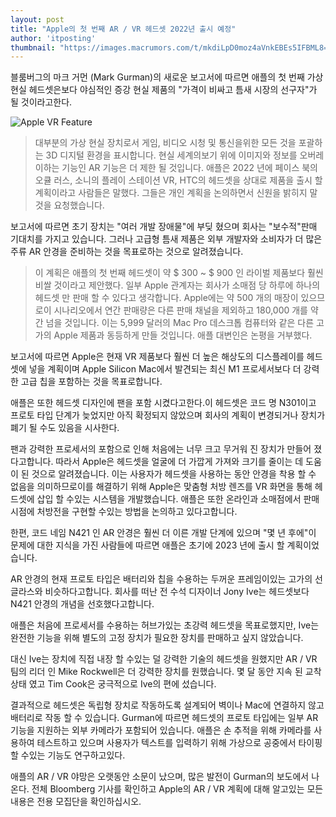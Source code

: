 ```yaml
---
layout: post
title: "Apple의 첫 번째 AR / VR 헤드셋 2022년 출시 예정"
author: 'itposting'
thumbnail: "https://images.macrumors.com/t/mkdiLpD0moz4aVnkEBEs5IFBML8=/2500x0/filters:no_upscale():quality(90)/article-new/2021/01/Apple-VR-Feature.jpg"
---
```



블룸버그의 마크 거먼 (Mark Gurman)의 새로운 보고서에 따르면 애플의 첫 번째 가상 현실 헤드셋은보다 야심적인 증강 현실 제품의 "가격이 비싸고 틈새 시장의 선구자"가 될 것이라고한다.

![Apple VR Feature](https://images.macrumors.com/t/mkdiLpD0moz4aVnkEBEs5IFBML8=/2500x0/filters:no_upscale():quality(90)/article-new/2021/01/Apple-VR-Feature.jpg)

> 대부분의 가상 현실 장치로서 게임, 비디오 시청 및 통신을위한 모든 것을 포괄하는 3D 디지털 환경을 표시합니다.
 현실 세계의보기 위에 이미지와 정보를 오버레이하는 기능인 AR 기능은 더 제한 될 것입니다.
 애플은 2022 년에 페이스 북의 오큘 러스, 소니의 플레이 스테이션 VR, HTC의 헤드셋을 상대로 제품을 출시 할 계획이라고 사람들은 말했다.
 그들은 개인 계획을 논의하면서 신원을 밝히지 말 것을 요청했습니다.

보고서에 따르면 초기 장치는 "여러 개발 장애물"에 부딪 혔으며 회사는 "보수적"판매 기대치를 가지고 있습니다.
 그러나 고급형 틈새 제품은 외부 개발자와 소비자가 더 많은 주류 AR 안경을 준비하는 것을 목표로하는 것으로 알려졌습니다.

> 이 계획은 애플의 첫 번째 헤드셋이 약 $ 300 ~ $ 900 인 라이벌 제품보다 훨씬 비쌀 것이라고 제안했다.
 일부 Apple 관계자는 회사가 소매점 당 하루에 하나의 헤드셋 만 판매 할 수 있다고 생각합니다.
 Apple에는 약 500 개의 매장이 있으므로이 시나리오에서 연간 판매량은 다른 판매 채널을 제외하고 180,000 개를 약간 넘을 것입니다.
 이는 5,999 달러의 Mac Pro 데스크톱 컴퓨터와 같은 다른 고가의 Apple 제품과 동등하게 만들 것입니다.
 애플 대변인은 논평을 거부했다.

보고서에 따르면 Apple은 현재 VR 제품보다 훨씬 더 높은 해상도의 디스플레이를 헤드셋에 넣을 계획이며 Apple Silicon Mac에서 발견되는 최신 M1 프로세서보다 더 강력한 고급 칩을 포함하는 것을 목표로합니다.

애플은 또한 헤드셋 디자인에 팬을 포함 시켰다고한다.이 헤드셋은 코드 명 N301이고 프로토 타입 단계가 늦었지만 아직 확정되지 않았으며 회사의 계획이 변경되거나 장치가 폐기 될 수도 있음을 시사한다.

팬과 강력한 프로세서의 포함으로 인해 처음에는 너무 크고 무거워 진 장치가 만들어 졌다고합니다. 따라서 Apple은 헤드셋을 얼굴에 더 가깝게 가져와 크기를 줄이는 데 도움이 된 것으로 알려졌습니다.
 이는 사용자가 헤드셋을 사용하는 동안 안경을 착용 할 수 없음을 의미하므로이를 해결하기 위해 Apple은 맞춤형 처방 렌즈를 VR 화면을 통해 헤드셋에 삽입 할 수있는 시스템을 개발했습니다.
 애플은 또한 온라인과 소매점에서 판매 시점에 처방전을 구현할 수있는 방법을 논의하고 있다고합니다.

한편, 코드 네임 N421 인 AR 안경은 훨씬 더 이른 개발 단계에 있으며 "몇 년 후에"이 문제에 대한 지식을 가진 사람들에 따르면 애플은 초기에 2023 년에 출시 할 계획이었습니다.

AR 안경의 현재 프로토 타입은 배터리와 칩을 수용하는 두꺼운 프레임이있는 고가의 선글라스와 비슷하다고합니다.
 회사를 떠난 전 수석 디자이너 Jony Ive는 헤드셋보다 N421 안경의 개념을 선호했다고합니다.

애플은 처음에 프로세서를 수용하는 허브가있는 초강력 헤드셋을 목표로했지만, Ive는 완전한 기능을 위해 별도의 고정 장치가 필요한 장치를 판매하고 싶지 않았습니다.

대신 Ive는 장치에 직접 내장 할 수있는 덜 강력한 기술의 헤드셋을 원했지만 AR / VR 팀의 리더 인 Mike Rockwell은 더 강력한 장치를 원했습니다.
 몇 달 동안 지속 된 교착 상태 였고 Tim Cook은 궁극적으로 Ive의 편에 섰습니다.

결과적으로 헤드셋은 독립형 장치로 작동하도록 설계되어 벽이나 Mac에 연결하지 않고 배터리로 작동 할 수 있습니다.
 Gurman에 따르면 헤드셋의 프로토 타입에는 일부 AR 기능을 지원하는 외부 카메라가 포함되어 있습니다.
 애플은 손 추적을 위해 카메라를 사용하여 테스트하고 있으며 사용자가 텍스트를 입력하기 위해 가상으로 공중에서 타이핑 할 수있는 기능도 연구하고있다.

애플의 AR / VR 야망은 오랫동안 소문이 났으며, 많은 발전이 Gurman의 보도에서 나온다.
 전체 Bloomberg 기사를 확인하고 Apple의 AR / VR 계획에 대해 알고있는 모든 내용은 전용 모집단을 확인하십시오.